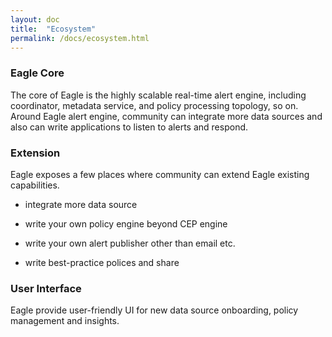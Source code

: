 ```yaml
---
layout: doc
title:  "Ecosystem" 
permalink: /docs/ecosystem.html
---
```


### Eagle Core

The core of Eagle is the highly scalable real-time alert engine, including coordinator, metadata service, and policy processing topology, so on. Around Eagle alert engine, community can integrate more data sources and also can write applications to listen to alerts and respond.

### Extension
Eagle exposes a few places where community can extend Eagle existing capabilities. 

* integrate more data source

* write your own policy engine beyond CEP engine

* write your own alert publisher other than email etc.

* write best-practice polices and share

### User Interface
Eagle provide user-friendly UI for new data source onboarding, policy management and insights.

